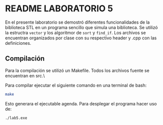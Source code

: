 # README LABORATORIO 5
En el presente laboratorio se demostró diferentes funcionalidades de la biblioteca STL en un programa sencillo que simula una biblioteca. Se utilizó la estructra  `vector` y los algoritmor de `sort` y `find_if`. Los archivos se encuentran organizados por clase con su respectivo header y .cpp con las definiciones. 
## Compilación 
Para la compilación se utilizó un Makefile. Todos los archivos fuente se encuentran en src.\

Para compilar ejecutar el siguiente comando en una terminal de bash:
```bash
make
```
Esto generara el ejecutable agenda. Para desplegar el programa hacer uso de:
```bash
./lab5.exe
```